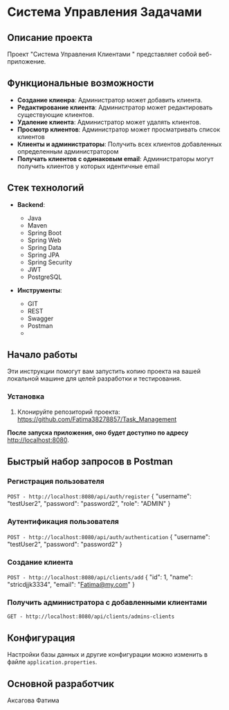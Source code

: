 # Система Управления Задачами

## Описание проекта

Проект "Система Управления Клиентами " представляет собой веб-приложение.

## Функциональные возможности

- **Создание клиенра**: Администратор может добавить клиента.
- **Редактирование клиента**: Администратор может редактировать существующие клиентов.
- **Удаление клиента**: Администратор может удалять клиентов.
- **Просмотр клиентов**: Администратор может просматривать список клиентов
- **Клиенты и администраторы**: Получить всех клиентов добавленных определенным администратором 
- **Получать клиентов с одинаковым email**: Администраторы могут получить клиентов у которых идентичные email

## Стек технологий

- **Backend**:
  - Java
  - Maven
  - Spring Boot
  - Spring Web
  - Spring Data
  - Spring JPA
  - Spring Security
  - JWT
  - PostgreSQL

  
- **Инструменты**:
  - GIT
  - REST
  - Swagger
  - Postman
  - 

## Начало работы

Эти инструкции помогут вам запустить копию проекта на вашей локальной машине для целей разработки и тестирования.

### Установка

1. Клонируйте репозиторий проекта:
https://github.com/Fatima38278857/Task_Management

**После запуска приложения, оно будет доступно по адресу**
 [http://localhost:8080](http://localhost:8080).

## Быстрый набор запросов в Postman

### Регистрация пользователя
`POST - http://localhost:8080/api/auth/register`
{
  "username": "testUser2",
  "password": "password2",
  "role": "ADMIN"
}
### Аутентификация пользователя
`POST - http://localhost:8080/api/auth/authentication`
{
  "username": "testUser2",
  "password": "password2"
}
### Создание клиента
`POST - http://localhost:8080/api/clients/add`
{
  "id": 1,
  "name": "stricdjjk3334",
  "email": "Fatima@my.com"
}

### Получить администратора с добавленными клиентами
`GET - http://localhost:8080/api/clients/admins-clients`

## Конфигурация
Настройки базы данных и другие конфигурации можно изменить в файле `application.properties`.

## Основной разработчик
Аксагова Фатима
